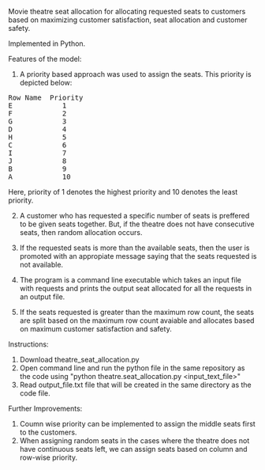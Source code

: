 Movie theatre seat allocation for allocating requested seats to customers based on maximizing customer satisfaction, seat allocation and customer safety. 

Implemented in Python. 

Features of the model: 
1. A priority based approach was used to assign the seats. This priority is depicted below: 
<pre>
Row Name  Priority 
E            1
F            2
G            3
D            4
H            5
C            6
I            7
J            8
B            9
A            10
</pre>
Here, priority of 1 denotes the highest priority and 10 denotes the least priority. 

2. A customer who has requested a specific number of seats is preffered to be given seats together. But, if the theatre does not have consecutive seats, then random allocation occurs. 

3. If the requested seats is more than the available seats, then the user is promoted with an appropiate message saying that the seats requested is not available. 

4. The program is a command line executable which takes an input file with requests and prints the output seat allocated for all the requests in an output file. 

5. If the seats requested is greater than the maximum row count, the seats are split based on the maximum row count avaiable and allocates based on maximum customer satisfaction and safety. 

Instructions:

1. Download theatre_seat_allocation.py
2. Open command line and run the python file in the same repository as the code using "python theatre.seat_allocation.py <input_text_file>"
4. Read output_file.txt file that will be created in the same directory as the code file. 

Further Improvements: 
1. Coumn wise priority can be implemented to assign the middle seats first to the customers. 
2. When assigning random seats in the cases where the theatre does not have continuous seats left, we can assign seats based on column and row-wise priority. 
